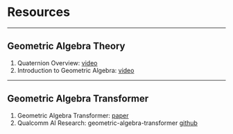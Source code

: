 # Resources

---
## Geometric Algebra Theory
1. Quaternion Overview: [video](https://youtu.be/d4EgbgTm0Bg?si=JrgV-B3l7q9WEvwT)
2. Introduction to Geometric Algebra: [video](https://youtu.be/60z_hpEAtD8?si=lEsLV9bI30U0Y0Jk) 
---
## Geometric Algebra Transformer
1. Geometric Algebra Transformer: [paper](https://arxiv.org/pdf/2305.18415.pdf)
2. Qualcomm AI Research: geometric-algebra-transformer
 [github](https://github.com/qualcomm-ai-research/geometric-algebra-transformer)
